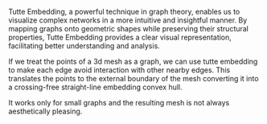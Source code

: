 Tutte Embedding, a powerful technique in graph theory, enables us to visualize complex networks in a more intuitive and insightful manner. By mapping graphs onto geometric shapes while preserving their structural properties, Tutte Embedding provides a clear visual representation, facilitating better understanding and analysis.

If we treat the points of a 3d mesh as a graph, we can use tutte embedding to make each edge avoid interaction with other nearby edges. This translates the points to the external boundary of the mesh converting it into a crossing-free straight-line embedding convex hull.

It works only for small graphs and the resulting mesh is not always aesthetically pleasing.